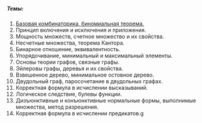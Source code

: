 ##### Темы:

1. [Базовая комбинаторика, биномиальная теорема.](./topics/1_basic_combinatorics_binomial_theorem/1_basic_combinatorics_binomial_theorem_pdf.pdf)
2. Принцип включения и исключения и приложения.
3. Мощность множеств, счетное множество и их свойства.
4. Несчетные множества, теорема Кантора.
5. Бинарное отношение, эквивалентность.
6. Упорядочивание, минимальный и максимальный элементы.
7. Основы теории графов, связные графы.
8. Эйлеровы графы, деревья и их свойства.
9. Взвешенное дерево, минимальное остовное дерево.
10. Двудольный граф, паросочетание в двудольных графах.
11. Корректная формула в исчислении высказываний.
12. Логическое следствие, булевы функции.
13. Дизъюнктивные и конъюнктивные нормальные формы, выполнимые множества, метод разрешения.
14. Корректная формула в исчислении предикатов.g
